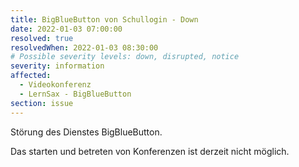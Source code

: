 ```yaml
---
title: BigBlueButton von Schullogin - Down
date: 2022-01-03 07:00:00 
resolved: true
resolvedWhen: 2022-01-03 08:30:00 
# Possible severity levels: down, disrupted, notice
severity: information
affected:
  - Videokonferenz
  - LernSax - BigBlueButton
section: issue
---
```


 Störung des Dienstes BigBlueButton.

 Das starten und betreten von Konferenzen ist derzeit nicht möglich. 

